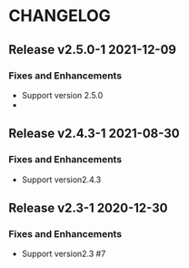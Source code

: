 # CHANGELOG

## Release v2.5.0-1 2021-12-09
### Fixes and Enhancements
- Support version 2.5.0
- 
## Release v2.4.3-1 2021-08-30
### Fixes and Enhancements
- Support version2.4.3

## Release v2.3-1 2020-12-30
### Fixes and Enhancements
- Support version2.3 #7
